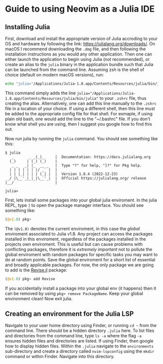 # Guide to using Neovim as a Julia IDE

## Installing Julia

First, download and install the appropriate version of Julia accroding to your OS and hardware by following the link: https://julialang.org/downloads/. On macOS I recommend downloading the `.dmg` file, and then following the installation instructions as you would any other application. Then one can either launch the application to begin using Julia (not recommended), or create an alias to the `julia` binary in the application bundle such that Julia can be launched from the command line. Assuming zsh is the shell of choice (default on modern macOS versions), run:
```sh
echo "julia="/Applications/Julia-1.8.app/Contents/Resources/julia/bin/julia"" >> ~/.zshrc
```
This command simply adds the line `julia="/Applications/Julia-1.8.app/Contents/Resources/julia/bin/julia"` to your `.zshrc` file, thus creating the alias. Alternatively, one can add this line manually to the `.zshrc` file in a location of your choice. If using a different shell, then this line must be added to the appropriate config file for that shell. For exmaple, if using plain old bash, one would add the line to the "~/.bashrc" file. If you don't know what shell you are using, then I suggest you google how to find this out.

Now run julia by running the `julia` command. You should see something like this:
```
$ julia
   _       _ _(_)_     |  Documentation: https://docs.julialang.org
  (_)     | (_) (_)    |
   _ _   _| |_  __ _   |  Type "?" for help, "]?" for Pkg help.
  | | | | | | |/ _` |  |
  | | |_| | | | (_| |  |  Version 1.8.4 (2022-12-23)
 _/ |\__'_|_|_|\__'_|  |  Official https://julialang.org/ release
|__/                   |

julia> 
```
First, lets install some packages into your global julia enviroment. In the julia REPL, type `]` to open the package manager interface. You should see something like:
```julia
(@v1.8) pkg>
```
The `(@v1.8)` denotes the current enviroment, in this case the *global* enviroment associated to Julia v1.8. Any project can access the packages installed in this enviroment, regardless of the packages installed in the projects own enviroment. This is useful but can cause problems with conflicting packages, therefore it is *extremely important* not to pollute the global enviroment with random packages for specific tasks you may want to do at random points. Save the global enviroment for a short list of essential and broadly applicable packages. For now, the only package we are going to add is the [Revise.jl](https://github.com/timholy/Revise.jl) package:
```julia
(@v1.8) pkg> add Revise
```
If you accidentally install a package into your global env (it happens) then it can be removed by using `pkg> remove PackageName`. Keep your global environment clean! Now exit julia. 

## Creating an environment for the Julia LSP 

Navigate to your user home directory using Finder, or running `cd ~` from the command line. There should be a hidden directory `.julia` here. To list files and directories from the command line, type `ls -a` where the flag `-a` ensures hidden files and directories are listed. If using Finder, then google how to display hidden files. Within the `.julia` navigate to the `environments` sub-directory and create a directory called `nvim-lspconfig` using the `mkdir` command or within Finder. Navigate into this directory.
